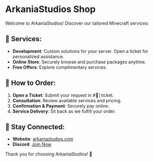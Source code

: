 # ArkaniaStudios Shop

Welcome to ArkaniaStudios! Discover our tailored Minecraft services:

## 🛒 Services:
- **Development**: Custom solutions for your server. Open a ticket for personalized assistance.
- **Online Store**: Securely browse and purchase packages anytime.
- **Free Offers**: Explore complimentary services.

## 💼 How to Order:
1. **Open a Ticket**: Submit your request in #📨│ticket.
2. **Consultation**: Review available services and pricing.
3. **Confirmation & Payment**: Securely pay online.
4. **Service Delivery**: Sit back as we fulfill your order.

## 📢 Stay Connected:
- **Website**: [arkaniastudios.com](https://arkaniastudios.com)
- **Discord**: [Join Now](https://discord.gg/n32uQGQVeE)

Thank you for choosing ArkaniaStudios! 🌟
